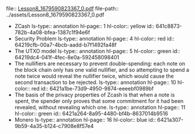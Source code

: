 file:: [Lesson8_1679590823367_0.pdf](../assets/Lesson8_1679590823367_0.pdf)
file-path:: ../assets/Lesson8_1679590823367_0.pdf

- ZCash
  ls-type:: annotation
  hl-page:: 1
  hl-color:: yellow
  id:: 641c8873-782b-4a08-bfea-1387c1f94e6f
- Security Problem
  ls-type:: annotation
  hl-page:: 4
  hl-color:: red
  id:: 64219cfb-00a7-4bcb-aadd-b7f1492fa48f
- The UTXO model
  ls-type:: annotation
  hl-page:: 5
  hl-color:: green
  id:: 64219dc4-041f-4fec-8e0a-592458098401
- The nullifiers are necessary to prevent double-spending: each note on the block chain only has one valid nullifier, and so attempting to spend a note twice would reveal the nullifier twice, which would cause the second transaction to be rejected.
  ls-type:: annotation
  hl-page:: 10
  hl-color:: red
  id:: 6421a1be-73d9-4950-9874-eeeebf0989bf
- The basis of the privacy properties of Zcash is that when a note is spent, the spender only proves that some commitment for it had been revealed, without revealing which one.
  ls-type:: annotation
  hl-page:: 11
  hl-color:: green
  id:: 6421a264-8a95-4480-bf4b-8637014b9516
- Monero
  ls-type:: annotation
  hl-page:: 16
  hl-color:: blue
  id:: 6421a307-9b59-4a35-b124-c7908e8f57e4